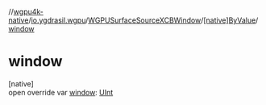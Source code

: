 //[wgpu4k-native](../../../../index.md)/[io.ygdrasil.wgpu](../../index.md)/[WGPUSurfaceSourceXCBWindow](../index.md)/[[native]ByValue](index.md)/[window](window.md)

# window

[native]\
open override var [window](window.md): [UInt](https://kotlinlang.org/api/core/kotlin-stdlib/kotlin/-u-int/index.html)